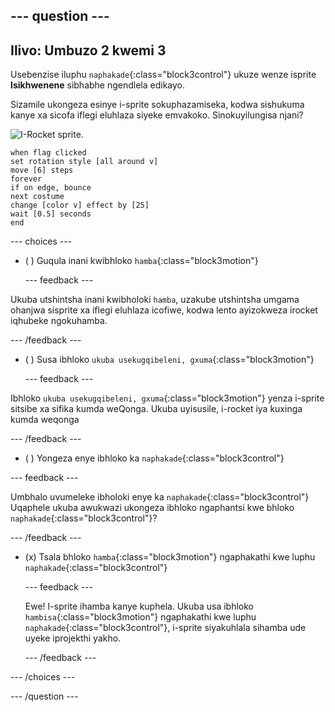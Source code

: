 --- question ---
---
Ilivo: Umbuzo 2 kwemi 3
---

Usebenzise iluphu `naphakade`{:class="block3control"} ukuze wenze isprite **Isikhwenene** sibhabhe ngendlela edikayo.

Sizamile ukongeza esinye i-sprite sokuphazamiseka, kodwa sishukuma kanye xa sicofa iflegi eluhlaza siyeke emvakoko. Sinokuyilungisa njani?

![I-Rocket sprite.](images/rocket-sprite.png)

```blocks3
when flag clicked
set rotation style [all around v] 
move [6] steps 
forever 
if on edge, bounce 
next costume 
change [color v] effect by [25] 
wait [0.5] seconds 
end
```

--- choices ---

- ( ) Guqula inani kwibhloko `hamba`{:class="block3motion"}

  --- feedback ---

Ukuba utshintsha inani kwibholoki `hamba`, uzakube utshintsha umgama ohanjwa sisprite xa iflegi eluhlaza icofiwe, kodwa lento ayizokweza irocket iqhubeke ngokuhamba.

  --- /feedback ---

- ( ) Susa ibhloko `ukuba usekugqibeleni, gxuma`{:class="block3motion"}

  --- feedback ---

Ibhloko `ukuba usekugqibeleni, gxuma`{:class="block3motion"}  yenza i-sprite sitsibe xa sifika kumda weQonga. Ukuba uyisusile, i-rocket iya kuxinga kumda weqonga

  --- /feedback ---

- ( ) Yongeza enye ibhloko ka `naphakade`{:class="block3control"}

--- feedback ---

Umbhalo uvumeleke ibholoki enye ka `naphakade`{:class="block3control"}  Uqaphele ukuba awukwazi ukongeza ibhloko ngaphantsi kwe bhloko `naphakade`{:class="block3control"}?

--- /feedback ---

- (x) Tsala bhloko `hamba`{:class="block3motion"} ngaphakathi kwe luphu `naphakade`{:class="block3control"}

  --- feedback ---

  Ewe! I-sprite ihamba kanye kuphela. Ukuba usa ibhloko `hambisa`{:class="block3motion"}  ngaphakathi kwe luphu `naphakade`{:class="block3control"}, i-sprite siyakuhlala sihamba ude uyeke iprojekthi yakho.

  --- /feedback ---

--- /choices ---

--- /question ---
